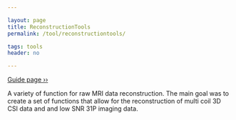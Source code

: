 ```yaml
---

layout: page
title: ReconstructionTools
permalink: /tool/reconstructiontools/

tags: tools
header: no

---
```


[Guide page ››](/assets/htmldoc/html/guide/{{page.title}}) 

A variety of function for raw MRI data reconstruction. The main goal was to 
create a set of functions that allow for the reconstruction of multi coil 3D CSI 
data and and low SNR 31P imaging data. 